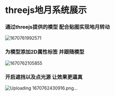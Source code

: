 # threejs地月系统展示
### 通过threejs提供的模型 配合贴图实现地月转动
![1670761992571](https://user-images.githubusercontent.com/101321825/206903775-64f87427-f439-464e-986d-6bf876ce290d.png)<br>
### 为模型添加2D属性标签 并跟随模型
![1670762105855](https://user-images.githubusercontent.com/101321825/206903889-ce907eb2-849c-4aa8-bc7d-28a7cdacb69c.png)<br>
### 开启遮挡以及点光源 让效果更逼真
![Uploading 1670762430916.png…]()<br>
